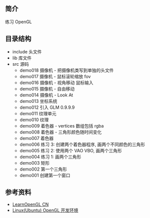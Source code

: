 ## 简介

练习 OpenGL

## 目录结构

- include 头文件
- lib 库文件
- src 源码
  - demo018 摄像机 - 把摄像机类写到单独的头文件
  - demo017 摄像机 - 鼠标滚轮缩放 fov
  - demo016 摄像机 - 视角移动 鼠标输入
  - demo015 摄像机 - 自由移动
  - demo014 摄像机 - Look At
  - demo013 坐标系统
  - demo012 引入 GLM 0.9.9.9
  - demo011 纹理单元
  - demo010 纹理
  - demo009 着色器 - vertices 数组包括 rgba
  - demo008 着色器 - 三角形颜色随时间变化
  - demo007 着色器
  - demo006 练习 3: 创建两个着色器程序, 画两个不同颜色的三角形
  - demo005 练习 2: 使用两个 VAO VBO, 画两个三角形
  - demo004 练习 1: 画两个三角形
  - demo003 矩形
  - demo002 第一个三角形
  - demo001 创建第一个窗口

## 参考资料

- [LearnOpenGL CN](https://learnopengl-cn.github.io)
- [Linux(Ubuntu) OpenGL 开发环境](https://blog.impyq.com/post/2020/08/28/linuxubuntu-opengl-%E5%BC%80%E5%8F%91%E7%8E%AF%E5%A2%83/)
